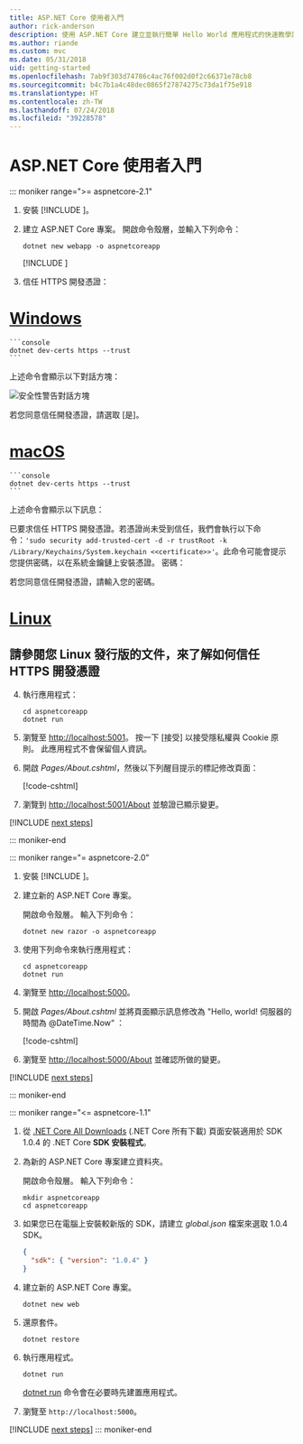 ```yaml
---
title: ASP.NET Core 使用者入門
author: rick-anderson
description: 使用 ASP.NET Core 建立並執行簡單 Hello World 應用程式的快速教學課程。
ms.author: riande
ms.custom: mvc
ms.date: 05/31/2018
uid: getting-started
ms.openlocfilehash: 7ab9f303d74786c4ac76f002d0f2c66371e78cb8
ms.sourcegitcommit: b4c7b1a4c48dec0865f27874275c73da1f75e918
ms.translationtype: HT
ms.contentlocale: zh-TW
ms.lasthandoff: 07/24/2018
ms.locfileid: "39228578"
---
```

# <a name="get-started-with-aspnet-core"></a>ASP.NET Core 使用者入門

::: moniker range=">= aspnetcore-2.1"

1. 安裝 [!INCLUDE [](~/includes/2.1-SDK.md)]。

2. 建立 ASP.NET Core 專案。 開啟命令殼層，並輸入下列命令：

    ```console
    dotnet new webapp -o aspnetcoreapp
    ```

    [!INCLUDE [](~/includes/webapp-alias-notice.md)]

3. 信任 HTTPS 開發憑證：

# <a name="windowstabwindows"></a>[Windows](#tab/windows)

    ```console
    dotnet dev-certs https --trust
    ```

   上述命令會顯示以下對話方塊：

   ![安全性警告對話方塊](_static/cert.png)

   若您同意信任開發憑證，請選取 [是]。

# <a name="macostabmacos"></a>[macOS](#tab/macos)

    ```console
    dotnet dev-certs https --trust
    ```

   上述命令會顯示以下訊息：

   已要求信任 HTTPS 開發憑證。若憑證尚未受到信任，我們會執行以下命令：`'sudo security add-trusted-cert -d -r trustRoot -k /Library/Keychains/System.keychain <<certificate>>'`。此命令可能會提示您提供密碼，以在系統金鑰鏈上安裝憑證。  密碼：

   若您同意信任開發憑證，請輸入您的密碼。

# <a name="linuxtablinux"></a>[Linux](#tab/linux)

   <a name="see-the-documentation-for-your-linux-distribution-on-how-to-trust-the-https-development-certificate"></a>請參閱您 Linux 發行版的文件，來了解如何信任 HTTPS 開發憑證
---

4. 執行應用程式：

    ```console
    cd aspnetcoreapp
    dotnet run
    ```

5. 瀏覽至 [http://localhost:5001](http://localhost:5001)。  按一下 [接受] 以接受隱私權與 Cookie 原則。 此應用程式不會保留個人資訊。

6. 開啟 *Pages/About.cshtml*，然後以下列醒目提示的標記修改頁面：

    [!code-cshtml[](sample/getting-started/about.cshtml?highlight=9)]

7. 瀏覽到 [http://localhost:5001/About](http://localhost:5001/About) 並驗證已顯示變更。

[!INCLUDE [next steps](~/includes/getting-started/next-steps.md)]

::: moniker-end

::: moniker range="= aspnetcore-2.0"

1. 安裝 [!INCLUDE [](~/includes/net-core-sdk-download-link.md)]。

2. 建立新的 ASP.NET Core 專案。

   開啟命令殼層。 輸入下列命令：

    ```console
    dotnet new razor -o aspnetcoreapp
    ```

3. 使用下列命令來執行應用程式：

    ```console
    cd aspnetcoreapp
    dotnet run
    ```

4. 瀏覽至 [http://localhost:5000](http://localhost:5000)。

5. 開啟 *Pages/About.cshtml* 並將頁面顯示訊息修改為 "Hello, world! 伺服器的時間為 @DateTime.Now“ ：

    [!code-cshtml[](sample/getting-started/about.cshtml?highlight=9&range=1-9)]

6. 瀏覽至 [http://localhost:5000/About](http://localhost:5000/About) 並確認所做的變更。

[!INCLUDE [next steps](~/includes/getting-started/next-steps.md)]

::: moniker-end

::: moniker range="<= aspnetcore-1.1"

1. 從 [.NET Core All Downloads](https://www.microsoft.com/net/download/all) (.NET Core 所有下載) 頁面安裝適用於 SDK 1.0.4 的 .NET Core **SDK 安裝程式**。

2. 為新的 ASP.NET Core 專案建立資料夾。

   開啟命令殼層。 輸入下列命令：

   ```console
   mkdir aspnetcoreapp
   cd aspnetcoreapp
   ```

3. 如果您已在電腦上安裝較新版的 SDK，請建立 *global.json* 檔案來選取 1.0.4 SDK。

   ```json
   {
     "sdk": { "version": "1.0.4" }
   }
   ```

4. 建立新的 ASP.NET Core 專案。

   ```console
   dotnet new web
   ```

5. 還原套件。

    ```console
    dotnet restore
    ```

6. 執行應用程式。

   ```console
   dotnet run
   ```

   [dotnet run](/dotnet/core/tools/dotnet-run) 命令會在必要時先建置應用程式。

7. 瀏覽至 `http://localhost:5000`。

[!INCLUDE [next steps](~/includes/getting-started/next-steps.md)]
::: moniker-end
